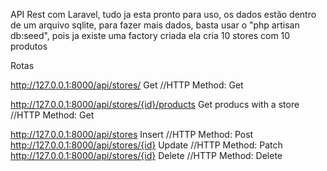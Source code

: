 API Rest com Laravel, tudo ja esta pronto para uso, os dados estão dentro de um arquivo sqlite, para fazer mais dados, basta usar o "php artisan db:seed", pois ja existe uma factory criada ela cria 10 stores com 10 produtos

Rotas

http://127.0.0.1:8000/api/stores/ Get //HTTP Method: Get

http://127.0.0.1:8000/api/stores/{id}/products Get producs with a store //HTTP Method: Get

http://127.0.0.1:8000/api/stores Insert //HTTP Method: Post
http://127.0.0.1:8000/api/stores/{id} Update //HTTP Method: Patch
http://127.0.0.1:8000/api/stores/{id} Delete //HTTP Method: Delete
